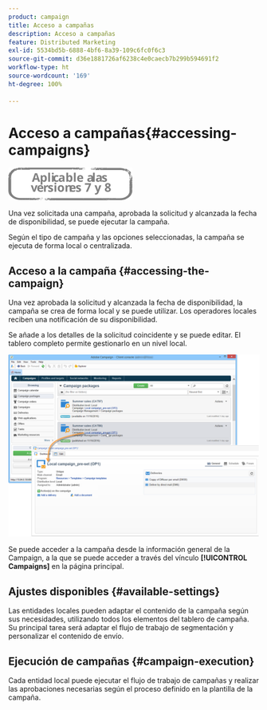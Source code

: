```yaml
---
product: campaign
title: Acceso a campañas
description: Acceso a campañas
feature: Distributed Marketing
exl-id: 5534bd5b-6888-4bf6-8a39-109c6fc0f6c3
source-git-commit: d36e1881726af6238c4e0caecb7b299b594691f2
workflow-type: ht
source-wordcount: '169'
ht-degree: 100%

---
```


# Acceso a campañas{#accessing-campaigns}

![](../../assets/common.svg)

Una vez solicitada una campaña, aprobada la solicitud y alcanzada la fecha de disponibilidad, se puede ejecutar la campaña.

Según el tipo de campaña y las opciones seleccionadas, la campaña se ejecuta de forma local o centralizada.

## Acceso a la campaña {#accessing-the-campaign}

Una vez aprobada la solicitud y alcanzada la fecha de disponibilidad, la campaña se crea de forma local y se puede utilizar. Los operadores locales reciben una notificación de su disponibilidad.

Se añade a los detalles de la solicitud coincidente y se puede editar. El tablero completo permite gestionarlo en un nivel local.

![](assets/mkg_dist_local_op_edit_new_op1.png)

Se puede acceder a la campaña desde la información general de la Campaign, a la que se puede acceder a través del vínculo **[!UICONTROL Campaigns]** en la página principal.

## Ajustes disponibles {#available-settings}

Las entidades locales pueden adaptar el contenido de la campaña según sus necesidades, utilizando todos los elementos del tablero de campaña. Su principal tarea será adaptar el flujo de trabajo de segmentación y personalizar el contenido de envío.

## Ejecución de campañas {#campaign-execution}

Cada entidad local puede ejecutar el flujo de trabajo de campañas y realizar las aprobaciones necesarias según el proceso definido en la plantilla de la campaña.
